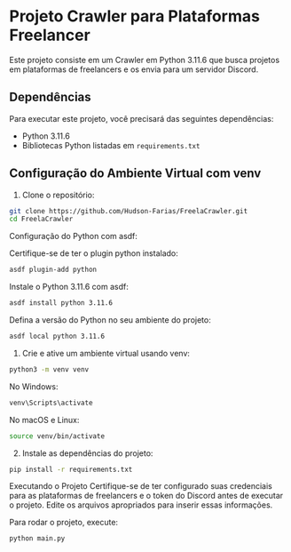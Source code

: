 # Projeto Crawler para Plataformas Freelancer

Este projeto consiste em um Crawler em Python 3.11.6 que busca projetos em plataformas de freelancers e os envia para um servidor Discord.

## Dependências

Para executar este projeto, você precisará das seguintes dependências:

- Python 3.11.6
- Bibliotecas Python listadas em `requirements.txt`

## Configuração do Ambiente Virtual com venv

1. Clone o repositório:

```bash
git clone https://github.com/Hudson-Farias/FreelaCrawler.git
cd FreelaCrawler
```

Configuração do Python com asdf:

Certifique-se de ter o plugin python instalado:

```bash
asdf plugin-add python
```

Instale o Python 3.11.6 com asdf:

```bash
asdf install python 3.11.6
```

Defina a versão do Python no seu ambiente do projeto:

```bash
asdf local python 3.11.6
```

1. Crie e ative um ambiente virtual usando venv:

```bash
python3 -m venv venv
```
No Windows:

```bash
venv\Scripts\activate
```

No macOS e Linux:

```bash
source venv/bin/activate
```

2. Instale as dependências do projeto:

```bash
pip install -r requirements.txt
```

Executando o Projeto
Certifique-se de ter configurado suas credenciais para as plataformas de freelancers e o token do Discord antes de executar o projeto. Edite os arquivos apropriados para inserir essas informações.

Para rodar o projeto, execute:

```bash
python main.py
